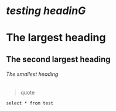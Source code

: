 # *testing headinG*
# The largest heading
## The second largest heading
###### The smallest heading
>quote
```
select * from test
```
